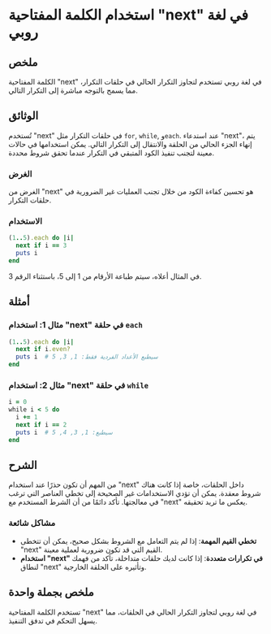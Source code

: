 <!--
Meta Description: # استخدام الكلمة المفتاحية "next" في لغة روبي ## ملخص الكلمة المفتاحية "next" في لغة روبي تستخدم لتجاوز التكرار الحالي في حلقات التكرار، مما يسمح بالت...
Meta Keywords: next, التكرار, استخدام, حلقات, إلى
-->

# استخدام الكلمة المفتاحية "next" في لغة روبي

## ملخص
الكلمة المفتاحية "next" في لغة روبي تستخدم لتجاوز التكرار الحالي في حلقات التكرار، مما يسمح بالتوجه مباشرة إلى التكرار التالي.

## الوثائق
تُستخدم "next" في حلقات التكرار مثل `for`, `while`, و`each`. عند استدعاء "next"، يتم إنهاء الجزء الحالي من الحلقة والانتقال إلى التكرار التالي. يمكن استخدامها في حالات معينة لتجنب تنفيذ الكود المتبقي في التكرار عندما تحقق شروط محددة.

### الغرض
الغرض من "next" هو تحسين كفاءة الكود من خلال تجنب العمليات غير الضرورية في حلقات التكرار.

### الاستخدام
```ruby
(1..5).each do |i|
  next if i == 3
  puts i
end
```
في المثال أعلاه، سيتم طباعة الأرقام من 1 إلى 5، باستثناء الرقم 3.

## أمثلة
### مثال 1: استخدام "next" في حلقة `each`
```ruby
(1..5).each do |i|
  next if i.even?
  puts i  # سيطبع الأعداد الفردية فقط: 1, 3, 5
end
```

### مثال 2: استخدام "next" في حلقة `while`
```ruby
i = 0
while i < 5 do
  i += 1
  next if i == 2
  puts i  # سيطبع: 1, 3, 4, 5
end
```

## الشرح
من المهم أن تكون حذرًا عند استخدام "next" داخل الحلقات، خاصة إذا كانت هناك شروط معقدة. يمكن أن تؤدي الاستخدامات غير الصحيحة إلى تخطي العناصر التي ترغب في معالجتها. تأكد دائمًا من أن الشرط المستخدم مع "next" يعكس ما تريد تحقيقه.

### مشاكل شائعة
- **تخطي القيم المهمة**: إذا لم يتم التعامل مع الشروط بشكل صحيح، يمكن أن تتخطى "next" القيم التي قد تكون ضرورية لعملية معينة.
- **استخدام "next" في تكرارات متعددة**: إذا كانت لديك حلقات متداخلة، تأكد من فهمك لنطاق "next" وتأثيره على الحلقة الخارجية.

## ملخص بجملة واحدة
تستخدم الكلمة المفتاحية "next" في لغة روبي لتجاوز التكرار الحالي في الحلقات، مما يسهل التحكم في تدفق التنفيذ.